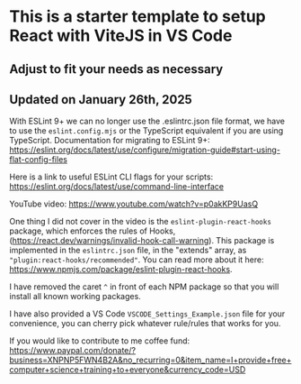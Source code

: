 # This is a starter template to setup React with ViteJS in VS Code

## Adjust to fit your needs as necessary

## Updated on January 26th, 2025

With ESLint 9+ we can no longer use the .eslintrc.json file format, we have to use the `eslint.config.mjs` or the TypeScript equivalent if you are using TypeScript.
Documentation for migrating to ESLint 9+: <https://eslint.org/docs/latest/use/configure/migration-guide#start-using-flat-config-files>

Here is a link to useful ESLint CLI flags for your scripts: <https://eslint.org/docs/latest/use/command-line-interface>

YouTube video: https://www.youtube.com/watch?v=p0akKP9UasQ

One thing I did not cover in the video is the `eslint-plugin-react-hooks` package, which enforces the rules of Hooks, (https://react.dev/warnings/invalid-hook-call-warning). This package is implemented in the `eslintrc.json` file, in the "extends" array, as `"plugin:react-hooks/recommended"`. You can read more about it here: https://www.npmjs.com/package/eslint-plugin-react-hooks.

I have removed the caret `^` in front of each NPM package so that you will install all known working packages.

I have also provided a VS Code `VSCODE_Settings_Example.json` file for your convenience, you can cherry pick whatever rule/rules that works for you.

If you would like to contribute to me coffee fund: https://www.paypal.com/donate/?business=XNPNP5FWN4B2A&no_recurring=0&item_name=I+provide+free+computer+science+training+to+everyone&currency_code=USD
